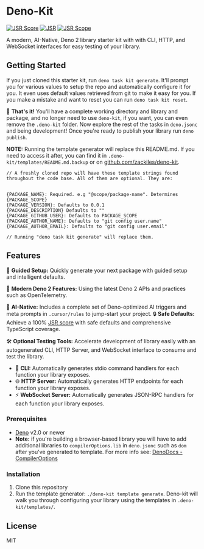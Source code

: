 # Deno-Kit

[![JSR Score](https://jsr.io/badges/@zackiles/deno-kit/score)](https://jsr.io/@zackiles/deno-kit)
[![JSR](https://jsr.io/badges/@zackiles/deno-kit)](https://jsr.io/@zackiles/deno-kit)
[![JSR Scope](https://jsr.io/badges/@zackiles)](https://jsr.io/@zackiles)

A modern, AI-Native, Deno 2 library starter kit with with CLI, HTTP, and WebSocket interfaces for easy testing of your library.

## Getting Started

If you just cloned this starter kit, run `deno task kit generate`. It'll prompt you for various values to setup the repo and automatically configure it for you. It even uses default values retrieved from git to make it easy for you. If you make a mistake and want to reset you can run `deno task kit reset`.

🎉 **That's it!** You'll have a complete working directory and library and package, and no longer need to use `deno-kit`, if you want, you can even remove the `.deno-kit` folder. Now explore the rest of the tasks in `deno.jsonc` and being development! Once you're ready to publish your library run `deno publish`.

**NOTE:** Running the template generator will replace this README.md. If you need to access it after, you can find it in `.deno-kit/templates/README.md.backup` or on [github.com/zackiles/deno-kit](https://github.com/zackiles/deno-kit/blob/main/README.md).

```text
// A freshly cloned repo will have these template strings found throughout the code base. All of them are optional. They are:


{PACKAGE_NAME}: Required. e.g "@scope/package-name". Determines {PACKAGE_SCOPE}
{PACKAGE_VERSION}: Defaults to 0.0.1
{PACKAGE_DESCRIPTION} Defaults to ""
{PACKAGE_GITHUB_USER}: Defaults to PACKAGE_SCOPE
{PACKAGE_AUTHOR_NAME}: Defaults to "git config user.name"
{PACKAGE_AUTHOR_EMAIL}: Defaults to "git config user.email"

// Running "deno task kit generate" will replace them.
```

## Features

🚀 **Guided Setup:** Quickly generate your next package with guided setup and intelligent defaults.

🦖 **Modern Deno 2 Features:** Using the latest Deno 2 APIs and practices such as OpenTelemetry.

🤖 **AI-Native:** Includes a complete set of Deno-optimized AI triggers and meta prompts in `.cursor/rules` to jump-start your project.
🔒 **Safe Defaults:** Achieve a 100% [JSR score](https://jsr.io/docs/scoring) with safe defaults and comprehensive TypeScript coverage.

🛠 **Optional Testing Tools:**
Accelerate development of library easily with an autogenerated CLI, HTTP Server, and WebSocket interface to consume and test the library.

- 🔹 **CLI:** Automatically generates stdio command handlers for each function your library exposes.
- 🌐 **HTTP Server:** Automatically generates HTTP endpoints for each function your library exposes.
- ⚡ **WebSocket Server:** Automatically generates JSON-RPC handlers for each function your library exposes.

### Prerequisites

- [Deno](https://deno.com/) v2.0 or newer
- **Note:** if you're building a browser-based library you will have to add additional libraries to `compilerOptions.lib` in `deno.jsonc` such as `dom` after you've generated to template. For more info see: [DenoDocs - CompilerOptions](https://docs.deno.com/runtime/reference/ts_config_migration/)

### Installation

1. Clone this repository
2. Run the template generator: `./deno-kit template generate`. Deno-kit will walk you through configuring your library using the templates in `.deno-kit/templates/`.

## License

MIT
